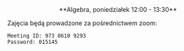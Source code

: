 <center>
**Algebra, poniedziałek 12:00 - 13:30**
</center>

Zajęcia będą prowadzone za pośrednictwem zoom:
```
Meeting ID: 973 0610 9293
Password: 015145
```
